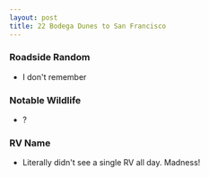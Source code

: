 ```yaml
---
layout: post
title: 22 Bodega Dunes to San Francisco
---
```



### Roadside Random

- I don't remember 


### Notable Wildlife

- ?


### RV Name

- Literally didn't see a single RV all day. Madness!